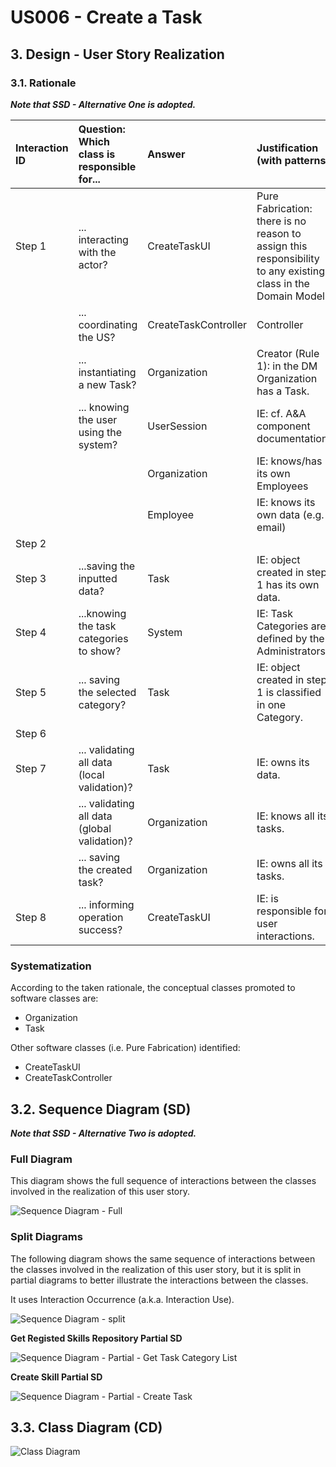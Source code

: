 # US006 - Create a Task 

## 3. Design - User Story Realization 

### 3.1. Rationale

_**Note that SSD - Alternative One is adopted.**_

| Interaction ID  | Question: Which class is responsible for... | Answer               | Justification (with patterns)                                                                                 |
|:----------------|:--------------------- |:---------------------|:--------------------------------------------------------------------------------------------------------------|
| Step 1  		      |	... interacting with the actor? | CreateTaskUI         | Pure Fabrication: there is no reason to assign this responsibility to any existing class in the Domain Model. |
| 			  	 	        |	... coordinating the US? | CreateTaskController | Controller                                                                                                    |
| 			  	 	        |	... instantiating a new Task? | Organization         | Creator (Rule 1): in the DM Organization has a Task.                                                          |
| 			  	 	        | ... knowing the user using the system?  | UserSession          | IE: cf. A&A component documentation.                                                                          |
| 			  	 	        |							 | Organization         | IE: knows/has its own Employees                                                                               |
| 			  	 	        |							 | Employee             | IE: knows its own data (e.g. email)                                                                           |
| Step 2  		      |							 |                      |                                                                                                               |
| Step 3  		      |	...saving the inputted data? | Task                 | IE: object created in step 1 has its own data.                                                                |
| Step 4  		      |	...knowing the task categories to show? | System               | IE: Task Categories are defined by the Administrators.                                                        |
| Step 5  		      |	... saving the selected category? | Task                 | IE: object created in step 1 is classified in one Category.                                                   |
| Step 6  		      |							 |                      |                                                                                                               |              
| Step 7  		      |	... validating all data (local validation)? | Task                 | IE: owns its data.                                                                                            | 
| 			  		         |	... validating all data (global validation)? | Organization         | IE: knows all its tasks.                                                                                      | 
| 			  		         |	... saving the created task? | Organization         | IE: owns all its tasks.                                                                                       | 
| Step 8  		      |	... informing operation success?| CreateTaskUI         | IE: is responsible for user interactions.                                                                     | 

### Systematization ##

According to the taken rationale, the conceptual classes promoted to software classes are: 

* Organization
* Task

Other software classes (i.e. Pure Fabrication) identified: 

* CreateTaskUI  
* CreateTaskController


## 3.2. Sequence Diagram (SD)

_**Note that SSD - Alternative Two is adopted.**_

### Full Diagram

This diagram shows the full sequence of interactions between the classes involved in the realization of this user story.

![Sequence Diagram - Full](svg/us001-sequence-diagram-full.svg)

### Split Diagrams

The following diagram shows the same sequence of interactions between the classes involved in the realization of this user story, but it is split in partial diagrams to better illustrate the interactions between the classes.

It uses Interaction Occurrence (a.k.a. Interaction Use).

![Sequence Diagram - split](svg/us001-sequence-diagram-split.svg)

**Get Registed Skills Repository Partial SD**

![Sequence Diagram - Partial - Get Task Category List](svg/us001-sequence-diagram-partial-get-registed-skills-repository.svg)

**Create Skill Partial SD**

![Sequence Diagram - Partial - Create Task](svg/us001-sequence-diagram-partial-create-skill.svg)

## 3.3. Class Diagram (CD)

![Class Diagram](svg/us001-class-diagram.svg)